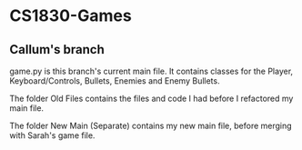 # CS1830-Games
## Callum's branch

game.py is this branch's current main file. It contains classes for the Player, Keyboard/Controls, Bullets, Enemies and Enemy Bullets.

The folder Old Files contains the files and code I had before I refactored my main file.

The folder New Main (Separate) contains my new main file, before merging with Sarah's game file. 